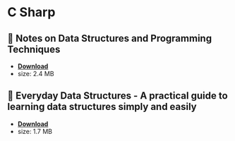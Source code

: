 # C Sharp

## :rocket: Notes on Data Structures and Programming Techniques

* [**Download**](/src/C/notes.pdf)
* size: 2.4 MB

## :rocket: Everyday Data Structures - A practical guide to learning data structures simply and easily

* [**Download**](/src/CSharp/Everyday-Data-Structures-A-practical-guide-to-learning-data-structures-simply-and-easily.pdf)
* size: 1.7 MB
